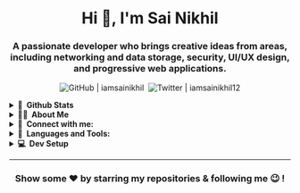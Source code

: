 <h1 align="center">Hi 👋, I'm Sai Nikhil</h1>
<h3 align="center">A passionate developer who brings creative ideas from areas, including networking and data storage, security, UI/UX design, and progressive web applications.</h3>

<p align="center">
<img src="https://img.shields.io/github/followers/iamsainikhil?label=Follow%20Me%21&style=social" alt="GitHub | iamsainikhil" />&nbsp;
<img src="https://img.shields.io/twitter/follow/iamsainikhil12" alt="Twitter | iamsainikhil12" />
</p>

<details>	
  <br />
  <summary><b>🚀&nbsp; Github Stats</b></summary>
  
  <img src="https://github-profile-trophy.vercel.app/?username=iamsainikhil&theme=onedark" alt="iamsainikhil" />
  <img align="left" src="https://github-readme-stats.vercel.app/api?username=iamsainikhil&count_private=true&show_icons=true&theme=onedark" alt="iamsainikhil" />
  <img src="https://github-readme-stats.vercel.app/api/top-langs/?username=iamsainikhil&layout=compact&langs_count=8&theme=onedark" alt="iamsainikhil" />

<img height="180em" src="https://github-readme-stats.vercel.app/api?username=SetuCoder&show_icons=true&hide_border=true" />
<img height="180em" src="https://github-readme-stats.vercel.app/api/top-langs/?username=SetuCoder&exclude_repo=KNN-Image-Classification&show_icons=true&hide_border=true&layout=compact&langs_count=8"/>
</details>

<details>
  <summary><b>👨‍💻&nbsp; About Me</b></summary>
  
  - 🔭 I’m currently working on [NextJS Prismic Blog Starter](https://github.com/iamsainikhil/nextjs-prismic-blog-starter) 

- 🌱 I’m currently learning e2e testing using **Cypress**


 - 🏎️ I created a couple of starter templates in [Gatsby](https://github.com/iamsainikhil/gatsby-prismic-blog-starter) & [NextJS](https://github.com/iamsainikhil/nextjs-prismic-blog-starter) to help you build a blog using **Prismic** CMS which have &nbsp;<a href="https://www.npmjs.com/package/gatsby-prismic-blog-starter" target="_blank" rel="noreferrer noopener" style="margin: 0 0.25rem;">
<img alt="npm downloads" src="https://img.shields.io/npm/dt/gatsby-prismic-blog-starter?style=for-the-badge">
</a>&nbsp;and&nbsp;<a href="https://www.npmjs.com/package/nextjs-prismic-blog-starter" target="_blank" rel="noreferrer noopener" style="margin: 0 0.25rem;">
<img alt="npm downloads" src="https://img.shields.io/npm/dt/nextjs-prismic-blog-starter?style=for-the-badge">
</a> respectively.

- 👯 I’m looking to collaborate on a **Resume Builder Application using NextJS & Firebase**

- 👨‍💻 All of my projects are available at [iamsainikhil.com](iamsainikhil.com)

- 📝 I regulary write articles on [blog.iamsainikhil.com](blog.iamsainikhil.com)

- 💬 Ask me about **React, Angular, Vue, Gatsby, NextJS, Prismic, and Firebase**

- 📫 How to reach me **contact@iamsainikhil.com**

- 📄 Know about my experiences [iamsainikhil.com/resume](iamsainikhil.com/resume)

</details>

<details>
  <br />
  <summary><b>🤝&nbsp; Connect with me:</b></summary>
  
  <div>
  <a href="https://codepen.io/iamsainikhil" target="blank"><img align="center" src="https://cdn.jsdelivr.net/npm/simple-icons@v4/icons/codepen.svg" alt="iamsainikhil" height="30" width="40" /></a>
<a href="https://dev.to/iamsainikhil" target="blank"><img align="center" src="https://cdn.jsdelivr.net/npm/simple-icons@3.0.1/icons/dev-dot-to.svg" alt="iamsainikhil" height="30" width="40" /></a>
<a href="https://twitter.com/iamsainikhil12" target="blank"><img align="center" src="https://cdn.jsdelivr.net/npm/simple-icons@3.0.1/icons/twitter.svg" alt="iamsainikhil12" height="30" width="40" /></a>
<a href="https://linkedin.com/in/iamsainikhil" target="blank"><img align="center" src="https://cdn.jsdelivr.net/npm/simple-icons@3.0.1/icons/linkedin.svg" alt="iamsainikhil" height="30" width="40" /></a>
<a href="https://stackoverflow.com/users/7508562" target="blank"><img align="center" src="https://cdn.jsdelivr.net/npm/simple-icons@3.0.1/icons/stackoverflow.svg" alt="iamsainikhil" height="30" width="40" /></a>
<a href="https://codesandbox.com/iamsainikhil" target="blank"><img align="center" src="https://cdn.jsdelivr.net/npm/simple-icons@3.0.1/icons/codesandbox.svg" alt="iamsainikhil" height="30" width="40" /></a>
<a href="https://medium.com/@iamsainikhil" target="blank"><img align="center" src="https://cdn.jsdelivr.net/npm/simple-icons@3.0.1/icons/medium.svg" alt="@iamsainikhil" height="30" width="40" /></a>
<a href="https://www.youtube.com/c/iamsainikhil" target="blank"><img align="center" src="https://cdn.jsdelivr.net/npm/simple-icons@3.0.1/icons/youtube.svg" alt="iamsainikhil" height="30" width="40" /></a>
<a href="https://www.hackerrank.com/iamsainikhil" target="blank"><img align="center" src="https://cdn.jsdelivr.net/npm/simple-icons@3.0.1/icons/hackerrank.svg" alt="iamsainikhil" height="30" width="40" /></a>
<a href="https://www.leetcode.com/iamsainikhil" target="blank"><img align="center" src="https://cdn.jsdelivr.net/npm/simple-icons@3.0.1/icons/leetcode.svg" alt="iamsainikhil" height="30" width="40" /></a>
  </div>
</details>


<details>
  <br />
  <summary><b>🧰&nbsp; Languages and Tools:</b></summary>
  
<div>
<a href="https://git-scm.com/" target="_blank"> <img src="https://www.vectorlogo.zone/logos/git-scm/git-scm-icon.svg" alt="git" width="40" height="40"/> </a> 
<a href="https://www.w3.org/html/" target="_blank"> <img src="https://raw.githubusercontent.com/devicons/devicon/master/icons/html5/html5-original-wordmark.svg" alt="html5" width="40" height="40"/> </a> 
<a href="https://www.w3schools.com/css/" target="_blank"> <img src="https://raw.githubusercontent.com/devicons/devicon/master/icons/css3/css3-original-wordmark.svg" alt="css3" width="40" height="40"/> </a> 
<a href="https://developer.mozilla.org/en-US/docs/Web/JavaScript" target="_blank"> <img src="https://raw.githubusercontent.com/devicons/devicon/master/icons/javascript/javascript-original.svg" alt="javascript" width="40" height="40"/> </a> 
<a href="https://www.typescriptlang.org/" target="_blank"> <img src="https://raw.githubusercontent.com/devicons/devicon/master/icons/typescript/typescript-original.svg" alt="typescript" width="40" height="40"/> </a> 
<a href="https://angular.io" target="_blank"> <img src="https://raw.githubusercontent.com/devicons/devicon/master/icons/angularjs/angularjs-original.svg" alt="angularjs" width="40" height="40"/> </a>  
<a href="https://reactnative.dev/" target="_blank"> <img src="https://reactnative.dev/img/header_logo.svg" alt="reactnative" width="40" height="40"/> </a> 
<a href="https://vuejs.org/" target="_blank"> <img src="https://raw.githubusercontent.com/devicons/devicon/master/icons/vuejs/vuejs-original-wordmark.svg" alt="vuejs" width="40" height="40"/> </a> 
<a href="https://svelte.dev" target="_blank"> <img src="https://upload.wikimedia.org/wikipedia/commons/1/1b/Svelte_Logo.svg" alt="svelte" width="40" height="40"/> </a> 
  <a href="https://www.gatsbyjs.com/" target="_blank"> <img src="https://www.vectorlogo.zone/logos/gatsbyjs/gatsbyjs-icon.svg" alt="gatsby" width="40" height="40"/> </a> 
<a href="https://nextjs.org/" target="_blank"> <img src="https://cdn.worldvectorlogo.com/logos/nextjs-3.svg" alt="nextjs" width="40" height="40"/> </a> 
<a href="https://webpack.js.org" target="_blank"> <img src="https://raw.githubusercontent.com/devicons/devicon/master/icons/webpack/webpack-original.svg" alt="webpack" width="40" height="40"/> </a>
</div>

<div>
<a href="https://jestjs.io" target="_blank"> <img src="https://www.vectorlogo.zone/logos/jestjsio/jestjsio-icon.svg" alt="jest" width="40" height="40"/> </a>  
<a href="https://www.cypress.io" target="_blank"> <img src="https://raw.githubusercontent.com/simple-icons/simple-icons/6e46ec1fc23b60c8fd0d2f2ff46db82e16dbd75f/icons/cypress.svg" alt="cypress" width="40" height="40"/> </a> 
</div>

<div>
 <a href="https://www.figma.com/" target="_blank"> <img src="https://www.vectorlogo.zone/logos/figma/figma-icon.svg" alt="figma" width="40" height="40"/> </a> 
<a href="https://www.framer.com/" target="_blank"> <img src="https://www.vectorlogo.zone/logos/framer/framer-icon.svg" alt="framer" width="40" height="40"/> </a> 
  <a href="https://pugjs.org" target="_blank"> <img src="https://cdn.worldvectorlogo.com/logos/pug.svg" alt="pug" width="40" height="40"/> </a> 
<a href="https://sass-lang.com" target="_blank"> <img src="https://devicons.github.io/devicon/devicon.git/icons/sass/sass-original.svg" alt="sass" width="40" height="40"/> </a> 
<a href="https://tailwindcss.com/" target="_blank"> <img src="https://www.vectorlogo.zone/logos/tailwindcss/tailwindcss-icon.svg" alt="tailwind" width="40" height="40"/> </a> 
  <a href="https://vuetifyjs.com/en/" target="_blank"> <img src="https://bestofjs.org/logos/vuetify.svg" alt="vuetify" width="40" height="40"/> </a> 
</div>

<!--
<div>
<a href="https://flutter.dev" target="_blank"> <img src="https://www.vectorlogo.zone/logos/flutterio/flutterio-icon.svg" alt="flutter" width="40" height="40"/> </a> 
<a href="https://ionicframework.com" target="_blank"> <img src="https://upload.wikimedia.org/wikipedia/commons/d/d1/Ionic_Logo.svg" alt="ionic" width="40" height="40"/> </a> 
<a href="https://www.electronjs.org" target="_blank"> <img src="https://devicons.github.io/devicon/devicon.git/icons/electron/electron-original.svg" alt="electron" width="40" height="40"/> </a> 
</div>
-->


<div>
<a href="https://nodejs.org" target="_blank"> <img src="https://raw.githubusercontent.com/devicons/devicon/master/icons/nodejs/nodejs-original-wordmark.svg" alt="nodejs" width="40" height="40"/> </a> 
<a href="https://expressjs.com" target="_blank"> <img src="https://raw.githubusercontent.com/devicons/devicon/master/icons/express/express-original-wordmark.svg" alt="express" width="40" height="40"/> </a> 
<a href="https://www.python.org" target="_blank"> <img src="https://raw.githubusercontent.com/devicons/devicon/master/icons/python/python-original.svg" alt="python" width="40" height="40"/> </a> 
  <a href="https://graphql.org" target="_blank"> <img src="https://www.vectorlogo.zone/logos/graphql/graphql-icon.svg" alt="graphql" width="40" height="40"/> </a> 
<a href="https://firebase.google.com/" target="_blank"> <img src="https://www.vectorlogo.zone/logos/firebase/firebase-icon.svg" alt="firebase" width="40" height="40"/> </a> 
<!--
<a href="https://www.mongodb.com/" target="_blank"> <img src="https://devicons.github.io/devicon/devicon.git/icons/mongodb/mongodb-original-wordmark.svg" alt="mongodb" width="40" height="40"/> </a> 
<a href="https://www.mysql.com/" target="_blank"> <img src="https://devicons.github.io/devicon/devicon.git/icons/mysql/mysql-original-wordmark.svg" alt="mysql" width="40" height="40"/> </a> 
<a href="https://www.postgresql.org" target="_blank"> <img src="https://devicons.github.io/devicon/devicon.git/icons/postgresql/postgresql-original-wordmark.svg" alt="postgresql" width="40" height="40"/> </a>  
-->
</div>
</details>

<details>	
  <br />
  <summary><b>💻&nbsp; Dev Setup</b></summary>
  	<ul>
  	   <li><b>OS:</b> Windows 10 | MacOS Mojave</li>
	   <li><b>PC/Laptop:</b> Asus ROG GR8 II | Macbook Pro 15</li>
            <li><b>PC/Monitor:</b> LG 34UM68-P | Dell UltraSharp 1908FP</li>
	    <li><b>Code Editor:</b> <img src="https://raw.githubusercontent.com/devicons/devicon/master/icons/visualstudio/visualstudio-plain.svg" alt="VSCode" title="VSCode" width="16" height="16"/> , <img src="https://www.brandeps.com/icon-download/C/Codesandbox-icon-vector-03.svg" alt="CodeSandbox" title="CodeSandbox" width="16" height="16"/></li>
            <li><b>Tools:</b> Prismic CMS, Firebase, Canva, Notion, etc.</li>
	</ul>	
</details>



<hr/>

<div align="center">

### Show some ❤️ by starring my repositories & following me 😉 !

</div>
